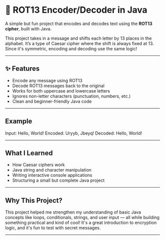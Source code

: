 # 🔄 ROT13 Encoder/Decoder in Java

A simple but fun project that encodes and decodes text using the **ROT13 cipher**, built with Java.

This project takes in a message and shifts each letter by 13 places in the alphabet. It’s a type of Caesar cipher where the shift is always fixed at 13. Since it's symmetric, encoding and decoding use the same logic!

---

## ✨ Features

- Encode any message using ROT13
- Decode ROT13 messages back to the original
- Works for both uppercase and lowercase letters
- Ignores non-letter characters (punctuation, numbers, etc.)
- Clean and beginner-friendly Java code

---

## Example

Input: Hello, World!
Encoded: Uryyb, Jbeyq!
Decoded: Hello, World!


---

## What I Learned

- How Caesar ciphers work
- Java string and character manipulation
- Writing interactive console applications
- Structuring a small but complete Java project

---

## Why This Project?

This project helped me strengthen my understanding of basic Java concepts like loops, conditionals, strings, and user input — all while building something practical and kind of cool! It's a great introduction to encryption logic, and it's fun to test with secret messages.

---




